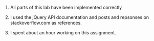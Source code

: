1. All parts of this lab have been implemented correctly

2. I used the jQuery API documentation and posts and repsonses on stackoverflow.com as references.

3. I spent about an hour working on this assignment.